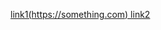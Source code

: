 [link1(https://something.com) link2](https://github.com/Evan1Lam/markdown-parser/blob/main/some-page.html)
